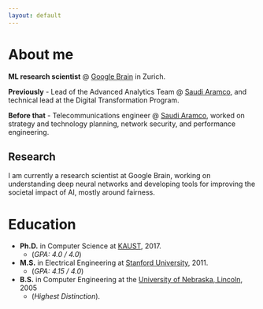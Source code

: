 ```yaml
---
layout: default
---
```


# About me

**ML research scientist** @ [Google Brain](https://research.google/teams/brain/) in Zurich. 

**Previously** - Lead of the Advanced Analytics Team @ [Saudi Aramco](https://www.aramco.com/), and technical lead at the Digital Transformation Program. 

**Before that** - Telecommunications engineer @ [Saudi Aramco](https://www.aramco.com/), worked on strategy and technology planning, network security, and performance engineering.

## Research

I am currently a research scientist at Google Brain, working on understanding deep neural networks and developing tools for improving the societal impact of AI, mostly around fairness.

# Education

- **Ph.D.** in Computer Science at [KAUST](https://www.kaust.edu.sa/), 2017.
  - (_GPA: 4.0 / 4.0_)
- **M.S.** in Electrical Engineering at [Stanford University](https://www.stanford.edu/), 2011. 
  - (_GPA: 4.15 / 4.0_)
- **B.S.** in Computer Engineering at the [University of Nebraska, Lincoln](https://www.unl.edu/), 2005 
  - (_Highest Distinction_). 
